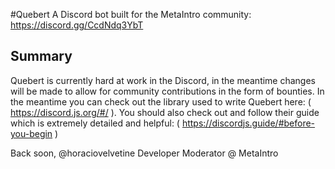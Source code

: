 #Quebert
A Discord bot built for the MetaIntro community: https://discord.gg/CcdNdq3YbT

## Summary
Quebert is currently hard at work in the Discord, in the meantime changes will be made to allow for community contributions in the form of bounties. In the meantime you can check out the library used to write Quebert here: ( https://discord.js.org/#/ ). You should also check out and follow their guide which is extremely detailed and helpful: ( https://discordjs.guide/#before-you-begin )

Back soon, 
@horaciovelvetine 
Developer Moderator @ MetaIntro
